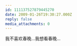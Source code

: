 ```yaml
---
id: 111137527879445270
date: 2009-01-26T19:30:27.000Z
reply: false
media_attachments: 0
---
```


我不喜欢春晚…我想看春晚…

